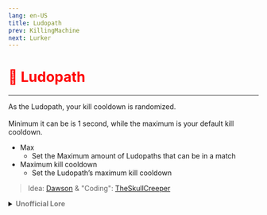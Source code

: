 ```yaml
---
lang: en-US
title: Ludopath
prev: KillingMachine
next: Lurker
---
```


# <font color=red>🤡 <b>Ludopath</b></font> <Badge text="Killing" type="tip" vertical="middle"/>
---

As the Ludopath, your kill cooldown is randomized.<br><br>
Minimum it can be is 1 second, while the maximum is your default kill cooldown.
* Max
  * Set the Maximum amount of Ludopaths that can be in a match
* Maximum kill cooldown
  * Set the Ludopath’s maximum kill cooldown

> Idea: [Dawson](#) & "Coding": [TheSkullCreeper](https://github.com/Loonie-Toons)

<details>
<summary><b><font color=gray>Unofficial Lore</font></b></summary>

Prologue:
Once a regular impostor, The Ludopath had a penchant for gambling that set her apart. With an uncanny streak of luck, she couldn’t resist placing bets wherever she went. It was all fun and games—until one day, her luck ran out.

Chapter 1: The Lost Bet
While placing a bet on a thrilling race, The Ludopath found herself on the losing side.
“What? No fair! You cheated!” she protested, her voice rising in disbelief.
“Cheaters don’t win, and I won,” replied the mysterious figure with a smirk. “Now, about your prize—why not speak to that person over there?”

Chapter 2: The Encounter
Reluctantly, she approached the cloaked figure.
“Hello, milady. I hear you’re quite upset about your loss,” he said, his tone smooth.
“A little, yes,” she admitted, her frustration simmering.
“Look closely,” he continued, revealing a video of the other gambler cheating.
“I knew it! I’m going to take him out!” she declared, her anger flaring.
“Wait,” he interjected. “I’ve heard you’re lucky. What if I offered you a deal? I’ll give you a randomized kill cooldown—down to one second. In return, I’ll ask for a favor in the future.”
“Sure, let’s do it!” she replied, excitement bubbling over.

Chapter 3: The Killing Spree
With her new ability, The Ludopath struck quickly. She killed again and again, reveling in her newfound power. Each successful kill reset her cooldown to just one second, and she kept going until she finally hit a cooldown of thirty seconds. Exhausted, she decided to take a breather.

Chapter 4: A New Gamble
You could often find her in her favorite casino, thriving in the excitement. But then, The Mastermind approached her with a proposition: a rock-paper-scissors bet. “If I win, you join me; if you win, you get all my cookies.”
Intrigued, she accepted the challenge, confident in her luck. However, The Mastermind, with his cunning mind, emerged victorious. True to his word, he welcomed her to his side, leaving her both shocked and intrigued.

Epilogue:
Now, while wandering Polus, you might hear her enthusiastic cry: “LET’S GO GAMBLING!” You face a choice: run away or take the gamble, for The Ludopath has embraced her fate—and she’s ready to play.
> Submitted by: burgerman7286
</details>
